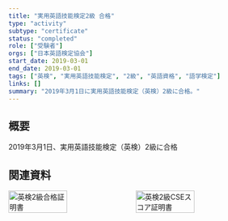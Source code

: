 ```yaml
---
title: "実用英語技能検定2級 合格"
type: "activity"
subtype: "certificate"
status: "completed"
role: ["受験者"]
orgs: ["日本英語検定協会"]
start_date: 2019-03-01
end_date: 2019-03-01
tags: ["英検", "実用英語技能検定", "2級", "英語資格", "語学検定"]
links: []
summary: "2019年3月1日に実用英語技能検定（英検）2級に合格。"
---
```


## 概要

2019年3月1日、実用英語技能検定（英検）2級に合格

## 関連資料
<div style="display: flex; gap: 10px;">
  <img src="linked_assets/20_Activities/eiken2_2019/assets/eiken2_certificate.jpg" alt="英検2級合格証明書" width="48%">
  <img src="linked_assets/20_Activities/eiken2_2019/assets/eiken2_cse_score.jpg" alt="英検2級CSEスコア証明書" width="48%">
</div>
